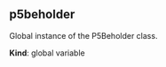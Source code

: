<a name="p5beholder"></a>

## p5beholder
Global instance of the P5Beholder class.

**Kind**: global variable  

